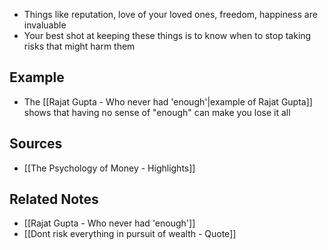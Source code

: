 - Things like reputation, love of your loved ones, freedom, happiness are invaluable
- Your best shot at keeping these things is to know when to stop taking risks that might harm them

## Example
- The [[Rajat Gupta - Who never had 'enough'|example of Rajat Gupta]] shows that having no sense of "enough" can make you lose it all

## Sources
- [[The Psychology of Money - Highlights]]

## Related Notes
- [[Rajat Gupta - Who never had 'enough']]
- [[Dont risk everything in pursuit of wealth - Quote]]
